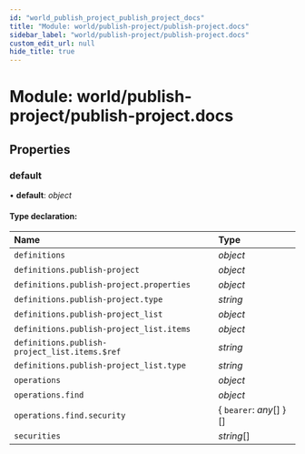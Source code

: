 ```yaml
---
id: "world_publish_project_publish_project_docs"
title: "Module: world/publish-project/publish-project.docs"
sidebar_label: "world/publish-project/publish-project.docs"
custom_edit_url: null
hide_title: true
---
```


# Module: world/publish-project/publish-project.docs

## Properties

### default

• **default**: *object*

#### Type declaration:

Name | Type |
:------ | :------ |
`definitions` | *object* |
`definitions.publish-project` | *object* |
`definitions.publish-project.properties` | *object* |
`definitions.publish-project.type` | *string* |
`definitions.publish-project_list` | *object* |
`definitions.publish-project_list.items` | *object* |
`definitions.publish-project_list.items.$ref` | *string* |
`definitions.publish-project_list.type` | *string* |
`operations` | *object* |
`operations.find` | *object* |
`operations.find.security` | { `bearer`: *any*[]  }[] |
`securities` | *string*[] |
